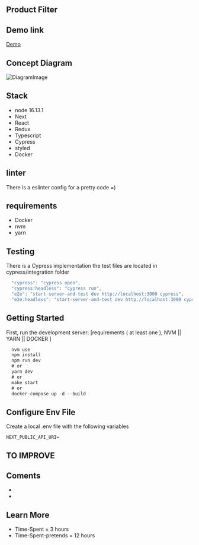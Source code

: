 ## Product Filter


## Demo link 
[Demo](https://Wait-Link/)


## Concept Diagram
![DiagramImage](https://Wait-Link/)

## Stack
- node 16.13.1
- Next
- React
- Redux
- Typescript
- Cypress
- styled
- Docker

## linter
There is a eslinter config for a pretty code =)

## requirements
- Docker
- nvm
- yarn

## Testing
There is a Cypress implementation
the test files are located in cypress/integration folder

```js
  "cypress": "cypress open",
  "cypress:headless": "cypress run",
  "e2e": "start-server-and-test dev http://localhost:3000 cypress",
  "e2e:headless": "start-server-and-test dev http://localhost:3000 cypress:headless"
```

## Getting Started
First, run the development server:
[requirements ( at least one ), NVM || YARN || DOCKER ]
```js
  nvm use  
  npm install
  npm run dev
  # or
  yarn dev
  # or
  make start
  # or
  docker-compose up -d --build
```

## Configure Env File
Create a local .env file with the following variables
```
NEXT_PUBLIC_API_URI=
```

## TO IMPROVE


## Coments 
- 
- 

## Learn More
- Time-Spent = 3 hours
- Time-Spent-pretends = 12 hours

